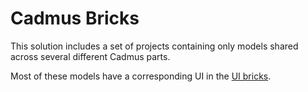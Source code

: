 # Cadmus Bricks

This solution includes a set of projects containing only models shared across several different Cadmus parts.

Most of these models have a corresponding UI in the [UI bricks](https://github.com/vedph/cadmus-bricks-shell).
